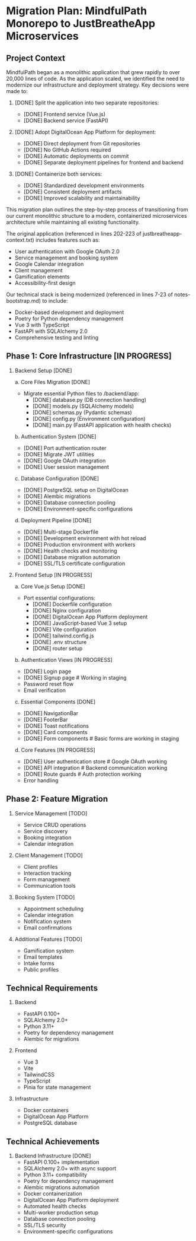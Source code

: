 # Migration Plan: MindfulPath Monorepo to JustBreatheApp Microservices

## Project Context

MindfulPath began as a monolithic application that grew rapidly to over 20,000 lines of code. As the application scaled, we identified the need to modernize our infrastructure and deployment strategy. Key decisions were made to:

1. [DONE] Split the application into two separate repositories:

   - [DONE] Frontend service (Vue.js)
   - [DONE] Backend service (FastAPI)

2. [DONE] Adopt DigitalOcean App Platform for deployment:

   - [DONE] Direct deployment from Git repositories
   - [DONE] No GitHub Actions required
   - [DONE] Automatic deployments on commit
   - [DONE] Separate deployment pipelines for frontend and backend

3. [DONE] Containerize both services:

   - [DONE] Standardized development environments
   - [DONE] Consistent deployment artifacts
   - [DONE] Improved scalability and maintainability

This migration plan outlines the step-by-step process of transitioning from our current monolithic structure to a modern, containerized microservices architecture while maintaining all existing functionality.

The original application (referenced in lines 202-223 of justbreatheapp-context.txt) includes features such as:

- User authentication with Google OAuth 2.0
- Service management and booking system
- Google Calendar integration
- Client management
- Gamification elements
- Accessibility-first design

Our technical stack is being modernized (referenced in lines 7-23 of notes-bootstrap.md) to include:

- Docker-based development and deployment
- Poetry for Python dependency management
- Vue 3 with TypeScript
- FastAPI with SQLAlchemy 2.0
- Comprehensive testing and linting

## Phase 1: Core Infrastructure [IN PROGRESS]

1. Backend Setup [DONE]

   a. Core Files Migration [DONE]
   - Migrate essential Python files to /backend/app:
     - [DONE] database.py (DB connection handling)
     - [DONE] models.py (SQLAlchemy models)
     - [DONE] schemas.py (Pydantic schemas)
     - [DONE] config.py (Environment configuration)
     - [DONE] main.py (FastAPI application with health checks)

   b. Authentication System [DONE]
   - [DONE] Port authentication router
   - [DONE] Migrate JWT utilities
   - [DONE] Google OAuth integration
   - [DONE] User session management

   c. Database Configuration [DONE]
   - [DONE] PostgreSQL setup on DigitalOcean
   - [DONE] Alembic migrations
   - [DONE] Database connection pooling
   - [DONE] Environment-specific configurations

   d. Deployment Pipeline [DONE]
   - [DONE] Multi-stage Dockerfile
   - [DONE] Development environment with hot reload
   - [DONE] Production environment with workers
   - [DONE] Health checks and monitoring
   - [DONE] Database migration automation
   - [DONE] SSL/TLS certificate configuration

2. Frontend Setup [IN PROGRESS]

   a. Core Vue.js Setup [DONE]
   - Port essential configurations:
     - [DONE] Dockerfile configuration
     - [DONE] Nginx configuration
     - [DONE] DigitalOcean App Platform deployment
     - [DONE] JavaScript-based Vue 3 setup
     - [DONE] Vite configuration
     - [DONE] tailwind.config.js
     - [DONE] .env structure
     - [DONE] router setup

   b. Authentication Views [IN PROGRESS]
   - [DONE] Login page
   - [DONE] Signup page          # Working in staging
   - Password reset flow
   - Email verification

   c. Essential Components [DONE]
   - [DONE] NavigationBar
   - [DONE] FooterBar
   - [DONE] Toast notifications
   - [DONE] Card components
   - [DONE] Form components      # Basic forms are working in staging

   d. Core Features [IN PROGRESS]
   - [DONE] User authentication store  # Google OAuth working
   - [DONE] API integration           # Backend communication working
   - [DONE] Route guards             # Auth protection working
   - Error handling

## Phase 2: Feature Migration

1. Service Management [TODO]
   - Service CRUD operations
   - Service discovery
   - Booking integration
   - Calendar integration

2. Client Management [TODO]
   - Client profiles
   - Interaction tracking
   - Form management
   - Communication tools

3. Booking System [TODO]
   - Appointment scheduling
   - Calendar integration
   - Notification system
   - Email confirmations

4. Additional Features [TODO]
   - Gamification system
   - Email templates
   - Intake forms
   - Public profiles

## Technical Requirements

1. Backend
   - FastAPI 0.100+
   - SQLAlchemy 2.0+
   - Python 3.11+
   - Poetry for dependency management
   - Alembic for migrations

2. Frontend
   - Vue 3
   - Vite
   - TailwindCSS
   - TypeScript
   - Pinia for state management

3. Infrastructure
   - Docker containers
   - DigitalOcean App Platform
   - PostgreSQL database

## Technical Achievements

1. Backend Infrastructure [DONE]
   - FastAPI 0.100+ implementation
   - SQLAlchemy 2.0+ with async support
   - Python 3.11+ compatibility
   - Poetry for dependency management
   - Alembic migrations automation
   - Docker containerization
   - DigitalOcean App Platform deployment
   - Automated health checks
   - Multi-worker production setup
   - Database connection pooling
   - SSL/TLS security
   - Environment-specific configurations